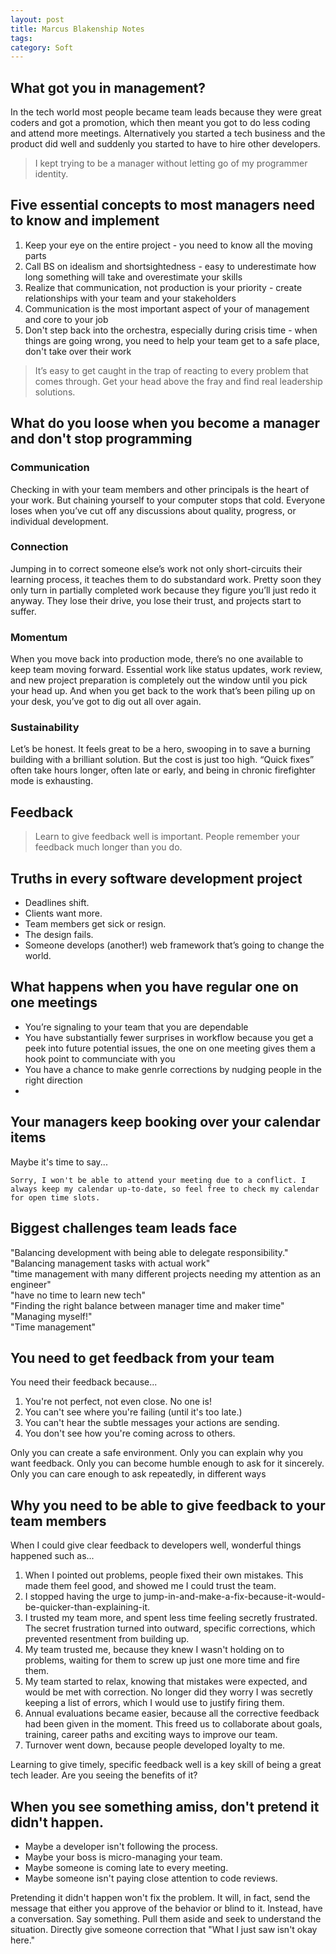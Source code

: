 ```yaml
---
layout: post
title: Marcus Blakenship Notes
tags: 
category: Soft
---
```


## What got you in management?

In the tech world most people became team leads because they were great coders and got a promotion, which then  meant you got to do less coding and attend more meetings.
Alternatively you started a tech business and the product did well and suddenly you started to have to hire other developers.

> I kept trying to be a manager without letting go of my programmer identity.  

## Five essential concepts to most managers need to know and implement

1. Keep your eye on the entire project - you need to know all the moving parts
2. Call BS on idealism and shortsightedness - easy to underestimate how long something will take and overestimate your skills  
3. Realize that communication, not production is your priority - create relationships with your team and your stakeholders  
4. Communication is the most important aspect of your of management and core to your job  
5. Don't step back into the orchestra, especially during crisis time - when things are going wrong, you need to help your team get to a safe place, don't take over their work

> It’s easy to get caught in the trap of reacting to every problem that comes through. Get your head above the fray and find real leadership solutions.  

## What do you loose when you become a manager and don't stop programming 

### Communication

Checking in with your team members and other principals is the heart of your work. But chaining yourself to your computer stops that cold. Everyone loses when you’ve cut off any discussions about quality, progress, or individual development.

### Connection

Jumping in to correct someone else’s work not only short-circuits their learning process, it teaches them to do substandard work. Pretty soon they only turn in partially completed work because they figure you’ll just redo it anyway. They lose their drive, you lose their trust, and projects start to suffer.

### Momentum

When you move back into production mode, there’s no one available to keep team moving forward. Essential work like status updates, work review, and new project preparation is completely out the window until you pick your head up. And when you get back to the work that’s been piling up on your desk, you’ve got to dig out all over again.

### Sustainability

Let’s be honest. It feels great to be a hero, swooping in to save a burning building with a brilliant solution. But the cost is just too high. “Quick fixes” often take hours longer, often late or early, and being in chronic firefighter mode is exhausting.

## Feedback

> Learn to give feedback well is important. People remember your feedback much longer than you do.  

## Truths in every software development project

* Deadlines shift.
* Clients want more.
* Team members get sick or resign.
* The design fails.
* Someone develops (another!) web framework that’s going to change the world.

## What happens when you have regular one on one meetings

* You’re signaling to your team that you are dependable 
* You have substantially fewer surprises in workflow because you get a peek into future potential issues, the one on one meeting gives them a hook point to communciate with you  
* You have a chance to make genrle corrections by nudging people in the right direction
*  
## Your managers keep booking over your calendar items

Maybe it's time to say...

~~~
Sorry, I won't be able to attend your meeting due to a conflict. I always keep my calendar up-to-date, so feel free to check my calendar for open time slots.
~~~

## Biggest challenges team leads face

"Balancing development with being able to delegate responsibility."  
"Balancing management tasks with actual work"  
"time management with many different projects needing my attention as an engineer"  
"have no time to learn new tech"  
"Finding the right balance between manager time and maker time"  
"Managing myself!"  
"Time management"  

## You need to get feedback from your team

You need their feedback because...
1. You're not perfect, not even close.  No one is!  
2. You can't see where you're failing (until it's too late.)  
3. You can't hear the subtle messages your actions are sending.  
4. You don't see how you're coming across to others.  

Only you can create a safe environment.
Only you can explain why you want feedback.
Only you can become humble enough to ask for it sincerely.
Only you can care enough to ask repeatedly, in different ways

## Why you need to be able to give feedback to your team members

When I could give clear feedback to developers well, wonderful things happened such as...

1. When I pointed out problems, people fixed their own mistakes.  This made them feel good, and showed me I could trust the team.
2. I stopped having the urge to jump-in-and-make-a-fix-because-it-would-be-quicker-than-explaining-it.
3. I trusted my team more, and spent less time feeling secretly frustrated.  The secret frustration turned into outward, specific corrections, which prevented resentment from building up.
4. My team trusted me, because they knew I wasn't holding on to problems, waiting for them to screw up just one more time and fire them.
5. My team started to relax, knowing that mistakes were expected, and would be met with correction.  No longer did they worry I was secretly keeping a list of errors, which I would use to justify firing them.
6. Annual evaluations became easier, because all the corrective feedback had been given in the moment.  This freed us to collaborate about goals, training, career paths and exciting ways to improve our team.
7. Turnover went down, because people developed loyalty to me.

Learning to give timely, specific feedback well is a key skill of being a great tech leader.  Are you seeing the benefits of it?

## When you see something amiss, don't pretend it didn't happen.

* Maybe a developer isn't following the process.
* Maybe your boss is micro-managing your team.
* Maybe someone is coming late to every meeting.
* Maybe someone isn't paying close attention to code reviews.

Pretending it didn't happen won't fix the problem.  It will, in fact, send the message that either you approve of the behavior or blind to it.
Instead, have a conversation.  Say something.  Pull them aside and seek to understand the situation.  Directly give someone correction that "What I just saw isn't okay here."  

